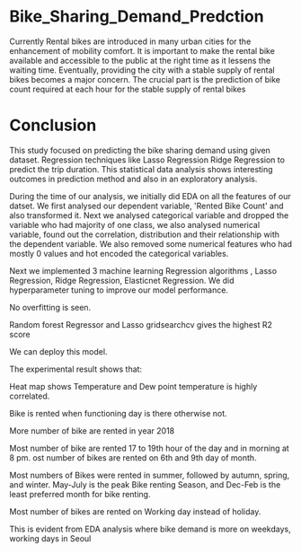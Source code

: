 # Bike_Sharing_Demand_Predction

Currently Rental bikes are introduced in many urban cities for the enhancement of mobility comfort. It is important to make the rental bike available and accessible to the public at the right time as it lessens the waiting time. Eventually, providing the city with a stable supply of rental bikes becomes a major concern. The crucial part is the prediction of bike count required at each hour for the stable supply of rental bikes



# Conclusion

This study focused on predicting the bike sharing demand using given dataset. Regression techniques like Lasso Regression Ridge Regression to predict the trip duration. This statistical data analysis shows interesting outcomes in prediction method and also in an exploratory analysis.

During the time of our analysis, we initially did EDA on all the features of our datset. We first analysed our dependent variable, 'Rented Bike Count' and also transformed it. Next we analysed categorical variable and dropped the variable who had majority of one class, we also analysed numerical variable, found out the correlation, distribution and their relationship with the dependent variable. We also removed some numerical features who had mostly 0 values and hot encoded the categorical variables.

Next we implemented 3 machine learning Regression algorithms , Lasso Regression, Ridge Regression, Elasticnet Regression. We did hyperparameter tuning to improve our model performance.

No overfitting is seen.

Random forest Regressor and Lasso gridsearchcv gives the highest R2 score

We can deploy this model.

The experimental result shows that:

Heat map shows Temperature and
Dew point temperature is highly correlated.

Bike is rented when functioning day
is there otherwise not.

More number of bike are rented in
year 2018

Most number of bike are rented 17
to 19th hour of the day and in morning at 8 pm. ost number of bikes are rented on 6th and 9th day of month.

Most numbers of Bikes were rented in
summer, followed by autumn, spring, and winter. May-July is the peak Bike renting Season, and Dec-Feb is the least preferred month for bike renting.

Most number of bikes are rented on
Working day instead of holiday.

This is evident from EDA analysis where bike
demand is more on weekdays, working days in Seoul
